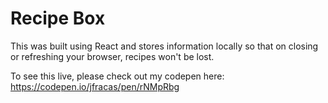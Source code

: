 # Recipe Box

This was built using React and stores information locally so that on closing or refreshing your browser, recipes won't be lost.

To see this live, please check out my codepen here: https://codepen.io/jfracas/pen/rNMpRbg
